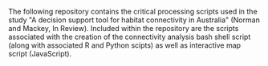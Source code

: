 The following repository contains the critical processing scripts used in the study "A decision support tool for habitat connectivity in Australia" (Norman and Mackey, In Review). Included within the repository are the scripts associated with the creation of the connectivity analysis bash shell script (along with associated R and Python scipts) as well as interactive map script (JavaScript).
